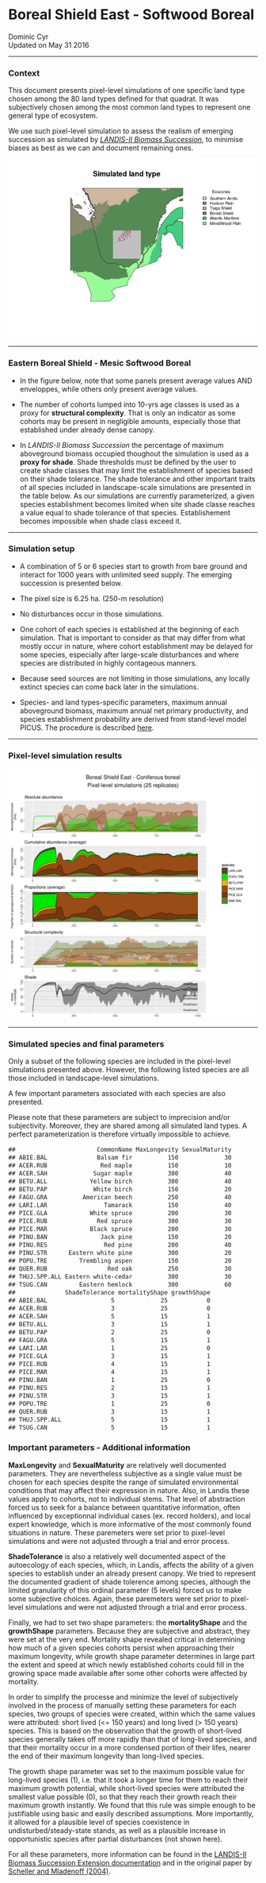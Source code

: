 # Boreal Shield East - Softwood Boreal
Dominic Cyr  
Updated on May 31 2016

-------









### Context

This document presents pixel-level simulations of one specific land type chosen among the 80 land types defined for that quadrat. It was subjectively chosen among the most common land types to represent one general type of ecosystem.

We use such pixel-level simulation to assess the realism of emerging succession as simulated by [_LANDIS-II Biomass Succession_][1], to minimise biases as best as we can and document remaining ones.









<img src="landisSiteVignette_BSE_4144_files/figure-html/mapPlot-1.png"  />

-------

### Eastern Boreal Shield - Mesic Softwood Boreal 


* In the figure below, note that some panels present average values AND enveloppes, while others only present average values.

* The number of cohorts lumped into 10-yrs age classes is used as a proxy for __structural complexity__. That is only an indicator as some cohorts may be present in negligible amounts, especially those that established under already dense canopy.

* In _LANDIS-II Biomass Succession_ the percentage of maximum aboveground biomass occupied thoughout the simulation is used as a __proxy for shade__. Shade thresholds must be defined by the user to create shade classes that may limit the establishment of species based on their shade tolerance. The shade tolerance and other important traits of all species included in landscape-scale simulations are presented in the table below. As our simulations are currently parameterized, a given species establishment becomes limited when site shade classe reaches a value equal to shade tolerance of that species. Establishement becomes impossible when shade class exceed it.

-------

### Simulation setup

* A combination of 5 or 6 species start to growth from bare ground and interact for 1000 years with unlimited seed supply. The emerging succession is presented below.

* The pixel size is 6.25 ha. (250-m resolution)

* No disturbances occur in those simulations.

* One cohort of each species is established at the beginning of each simulation. That is important to consider as that may differ from what mostly occur in nature, where cohort establishment may be delayed for some species, especially after large-scale disturbances and where species are distributed in highly contageous manners.

* Because seed sources are not limiting in those simulations, any locally extinct species can come back later in the simulations.

* Species- and land types-specific parameters, maximum annual aboveground biomass, maximum annual net primary productivity, and species establishment probability are derived from stand-level model PICUS. The procedure is described [here][2]. 

-------

### Pixel-level simulation results
![](../Figures/multiSppLandisSite_BSE_4144.png)




-------

### Simulated species and final parameters

Only a subset of the following species are included in the pixel-level simulations presented above. However, the following listed species are all those included in landscape-level simulations.

A few important parameters associated with each species are also presented. 

Please note that these parameters are subject to imprecision and/or subjectivity. Moreover, they are shared among all simulated land types. A perfect parameterization is therefore virtually impossible to achieve.




```
##                       CommonName MaxLongevity SexualMaturity
## ABIE.BAL              Balsam fir          150             30
## ACER.RUB               Red maple          150             10
## ACER.SAH             Sugar maple          300             40
## BETU.ALL            Yellow birch          300             40
## BETU.PAP             White birch          150             20
## FAGU.GRA          American beech          250             40
## LARI.LAR                Tamarack          150             40
## PICE.GLA            White spruce          200             30
## PICE.RUB              Red spruce          300             30
## PICE.MAR            Black spruce          200             30
## PINU.BAN               Jack pine          150             20
## PINU.RES                Red pine          200             40
## PINU.STR      Eastern white pine          300             20
## POPU.TRE         Trembling aspen          150             20
## QUER.RUB                 Red oak          250             30
## THUJ.SPP.ALL Eastern white-cedar          300             30
## TSUG.CAN         Eastern hemlock          300             60
##              ShadeTolerance mortalityShape growthShape
## ABIE.BAL                  5             25           0
## ACER.RUB                  3             25           0
## ACER.SAH                  5             15           1
## BETU.ALL                  3             15           1
## BETU.PAP                  2             25           0
## FAGU.GRA                  5             15           1
## LARI.LAR                  1             25           0
## PICE.GLA                  3             15           1
## PICE.RUB                  4             15           1
## PICE.MAR                  4             15           1
## PINU.BAN                  1             25           0
## PINU.RES                  2             15           1
## PINU.STR                  3             15           1
## POPU.TRE                  1             25           0
## QUER.RUB                  3             15           1
## THUJ.SPP.ALL              5             15           1
## TSUG.CAN                  5             15           1
```

### Important parameters - Additional information

__MaxLongevity__ and __SexualMaturity__ are relatively well documented parameters. They are nevertheless subjective as a single value must be chosen for each species despite the range of simulated environmental conditions that may affect their expression in nature. Also, in Landis these values apply to cohorts, not to individual stems. That level of abstraction forced us to seek for a balance between quantitative information, often influenced by exceptionnal individual cases (ex. record holders), and local expert knowledge, which is more informative of the most commonly found situations in nature. These paremeters were set prior to pixel-level simulations and were not adjusted through a trial and error process. 

__ShadeTolerance__ is also a relatively well documented aspect of the autoecology of each species, which, in Landis, affects the ability of a given species to establish under an already present canopy. We tried to represent the documented gradient of shade tolerence among species, although the limited granularity of this ordinal parameter (5 levels) forced us to make some subjective choices. Again, these paremeters were set prior to pixel-level simulations and were not adjusted through a trial and error process.

Finally, we had to set two shape parameters: the __mortalityShape__ and the __growthShape__ parameters. Because they are subjective and abstract, they were set at the very end. Mortality shape revealed critical in determining how much of a given species cohorts persist when approaching their maximum longevity, while growth shape parameter determines in large part the extent and speed at which newly established cohorts could fill in the growing space made available after some other cohorts were affected by mortality.

In order to simplify the processe and minimize the level of subjectively involved in the process of manually setting these parameters for each species, two groups of species were created, within which the same values were attributed: short lived (<= 150 years) and long lived (> 150 years) species. This is based on the observation that the growth of short-lived species generally takes off more rapidly than that of long-lived species, and that their mortality occur in a more condensed portion of their lifes, nearer the end of their maximum longevity than long-lived species.

The growth shape parameter was set to the maximum possible value for long-lived species (1), i.e. that it took a longer time for them to reach their maximum growth potential, while short-lived species were attributed the smallest value possible (0), so that they reach their growth reach their maximum growth instantly. We found that this rule was simple enough to be justifiable using basic and easily described assumptions. More importantly, it allowed for a plausible level of species coexistence in undisturbed/steady-state stands, as well as a plausible increase in opportunistic species after partial disturbances (not shown here).

For all these parameters, more information can be found in the [LANDIS-II Biomass Succession Extension documentation][1] and in the original paper by [Scheller and Mladenoff (2004)][3]. 



[1]: http://www.landis-ii.org/extensions/biomass-succession
[2]: http://github.com/dcyr/PicusToLandisIIBiomassSuccession
[3]: http://landscape.forest.wisc.edu/PDF/Scheller_Mladenoff2004_EM.pdf
